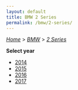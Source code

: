 ```yaml
---
layout: default
title: BMW 2 Series
permalink: /bmw/2-series/
---
```

[*Home*](/) > [*BMW*](/bmw/) > [*2 Series*](/bmw/2-series/)

**Select year**

- [2014](/bmw/2-series/2014/)
- [2015](/bmw/2-series/2015/)
- [2016](/bmw/2-series/2016/)
- [2017](/bmw/2-series/2017/)